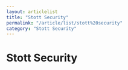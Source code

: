 ```yaml
---
layout: articlelist
title: "Stott Security"
permalink: "/article/list/stott%20security"
category: "Stott Security"
---
```


# Stott Security
